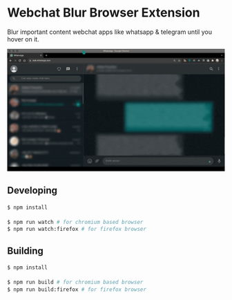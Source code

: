 # Webchat Blur Browser Extension

Blur important content webchat apps like whatsapp & telegram until you hover on it.

![Webchat Blur](./statics/screen-sample.gif "Webchat Blur")

## Developing

```sh
$ npm install

$ npm run watch # for chromium based browser
$ npm run watch:firefox # for firefox browser
```

## Building

```sh
$ npm install

$ npm run build # for chromium based browser
$ npm run build:firefox # for firefox browser
```
